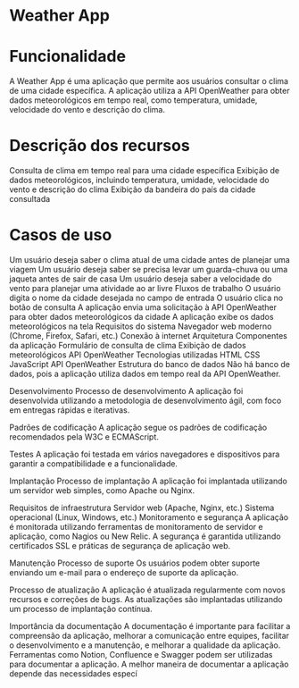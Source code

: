 # Weather App
# Funcionalidade
A Weather App é uma aplicação que permite aos usuários consultar o clima de uma cidade específica. A aplicação utiliza a API OpenWeather para obter dados meteorológicos em tempo real, como temperatura, umidade, velocidade do vento e descrição do clima.

# Descrição dos recursos
Consulta de clima em tempo real para uma cidade específica
Exibição de dados meteorológicos, incluindo temperatura, umidade, velocidade do vento e descrição do clima
Exibição da bandeira do país da cidade consultada

# Casos de uso
Um usuário deseja saber o clima atual de uma cidade antes de planejar uma viagem
Um usuário deseja saber se precisa levar um guarda-chuva ou uma jaqueta antes de sair de casa
Um usuário deseja saber a velocidade do vento para planejar uma atividade ao ar livre
Fluxos de trabalho
O usuário digita o nome da cidade desejada no campo de entrada
O usuário clica no botão de consulta
A aplicação envia uma solicitação à API OpenWeather para obter dados meteorológicos da cidade
A aplicação exibe os dados meteorológicos na tela
Requisitos do sistema
Navegador web moderno (Chrome, Firefox, Safari, etc.)
Conexão à internet
Arquitetura
Componentes da aplicação
Formulário de consulta de clima
Exibição de dados meteorológicos
API OpenWeather
Tecnologias utilizadas
HTML
CSS
JavaScript
API OpenWeather
Estrutura do banco de dados
Não há banco de dados, pois a aplicação utiliza dados em tempo real da API OpenWeather.

Desenvolvimento
Processo de desenvolvimento
A aplicação foi desenvolvida utilizando a metodologia de desenvolvimento ágil, com foco em entregas rápidas e iterativas.

Padrões de codificação
A aplicação segue os padrões de codificação recomendados pela W3C e ECMAScript.

Testes
A aplicação foi testada em vários navegadores e dispositivos para garantir a compatibilidade e a funcionalidade.

Implantação
Processo de implantação
A aplicação foi implantada utilizando um servidor web simples, como Apache ou Nginx.

Requisitos de infraestrutura
Servidor web (Apache, Nginx, etc.)
Sistema operacional (Linux, Windows, etc.)
Monitoramento e segurança
A aplicação é monitorada utilizando ferramentas de monitoramento de servidor e aplicação, como Nagios ou New Relic. A segurança é garantida utilizando certificados SSL e práticas de segurança de aplicação web.

Manutenção
Processo de suporte
Os usuários podem obter suporte enviando um e-mail para o endereço de suporte da aplicação.

Processo de atualização
A aplicação é atualizada regularmente com novos recursos e correções de bugs. As atualizações são implantadas utilizando um processo de implantação contínua.

Importância da documentação
A documentação é importante para facilitar a compreensão da aplicação, melhorar a comunicação entre equipes, facilitar o desenvolvimento e a manutenção, e melhorar a qualidade da aplicação. Ferramentas como Notion, Confluence e Swagger podem ser utilizadas para documentar a aplicação. A melhor maneira de documentar a aplicação depende das necessidades especí
